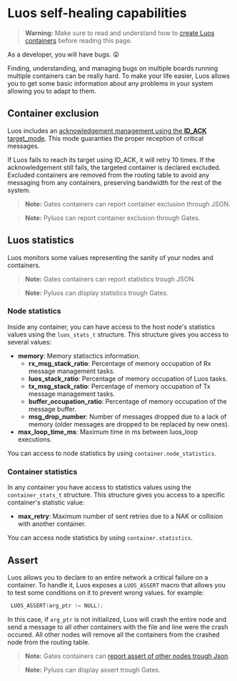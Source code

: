 
# Luos self-healing capabilities
> **Warning:** Make sure to read and understand how to [create Luos containers](./create-project.md) before reading this page.

As a developer, you will have bugs. 😲

Finding, understanding, and managing bugs on multiple boards running multiple containers can be really hard. To make your life easier, Luos allows you to get some basic information about any problems in your system allowing you to adapt to them.

## Container exclusion
Luos includes an [acknowledgement management using the **ID_ACK** target_mode](./msg-handling.md). This mode guaranties the proper reception of critical messages.

If Luos fails to reach its target using ID_ACK, it will retry 10 times. If the acknowledgement still fails, the targeted container is declared excluded. Excluded containers are removed from the routing table to avoid any messaging from any containers, preserving bandwidth for the rest of the system.

> **Note:** Gates containers can report container exclusion through JSON.

> **Note:** Pyluos can report container exclusion through Gates.

## Luos statistics
Luos monitors some values representing the sanity of your nodes and containers.

> **Note:** Gates containers can report statistics trough JSON.

> **Note:** Pyluos can display statistics trough Gates.

### Node statistics
Inside any container, you can have access to the host node's statistics values using the `luos_stats_t` structure.
This structure gives you access to several values:

 - **memory**: Memory statisctics information.
     - **rx_msg_stack_ratio**: Percentage of memory occupation of Rx message management tasks.
     - **luos_stack_ratio**: Percentage of memory occupation of Luos tasks.
     - **tx_msg_stack_ratio**: Percentage of memory occupation of Tx message management tasks.
     - **buffer_occupation_ratio**: Percentage of memory occupation of the message buffer.
     - **msg_drop_number**: Number of messages dropped due to a lack of memory (older messages are dropped to be replaced by new ones).
 - **max_loop_time_ms**: Maximum time in ms between luos_loop executions.

You can access to node statistics by using `container.node_statistics`.

### Container statistics
In any container you have access to statistics values using the `container_stats_t` structure.
This structure gives you access to a specific container's statistic value:

 - **max_retry**: Maximum number of sent retries due to a NAK or collision with another container.

You can access node statistics by using `container.statistics`.

## Assert
Luos allows you to declare to an entire network a critical failure on a container.
To handle it, Luos exposes a `LUOS_ASSERT` macro that allows you to test some conditions on it to prevent wrong values.
for example:
``` C
 LUOS_ASSERT(arg_ptr != NULL);
```
In this case, if `arg_ptr` is not initialized, Luos will crash the entire node and send a message to all other containers with the file and line were the crash occured. All other nodes will remove all the containers from the crashed node from the routing table.

> **Note:** Gates containers can [report assert of other nodes trough Json](../../high/json-api.md#node-assert-messages).

> **Note:** Pyluos can display assert trough Gates.
